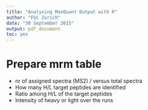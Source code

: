 ```yaml
---
title: "Analysing MaxQuant Output with R"
author: "FGC Zurich"
date: "30 September 2015"
output: pdf_document
toc: yes
---
```


# Prepare mrm table

- nr of assigned spectra (MS2) / versus total spectra
- How many H/L target peptides are identified
- Ratio among H/L of the target peptides
- Intensity of heavy or light over the runs
















































